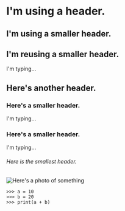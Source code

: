 # I'm using a header.

## I'm using a smaller header.

## I'm reusing a smaller header.

I'm typing...

## Here's another header.

### Here's a smaller header.

I'm typing...

### Here's a smaller header.

I'm typing...

###### Here is the smallest header.

![Here's a photo of something](https://pyxis.nymag.com/v1/imgs/544/d65/0c29a2b720d223acf84ab8ae2f4f95d776-12-dreams-surrealism-un-chien-andalou.rsquare.w700.jpg)


```
>>> a = 10
>>> b = 20
>>> print(a + b)
```
